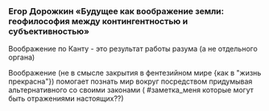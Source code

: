 ### Егор Дорожкин «Будущее как воображение земли: геофилософия между контингентностью и субъективностью»

Воображение по Канту - это результат работы разума (а не отдельного органа)

Воображение (не в смысле закрытия в фентезийном мире {как в "жизнь прекрасна"}) помогает познать мир вокруг посредством придумывая альтернативного со своими законами ( #заметка_меня которые могут быть отражениями настоящих??)
